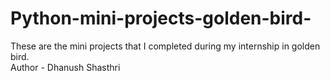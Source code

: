 # Python-mini-projects-golden-bird-
These are the mini projects that I completed during my internship in golden bird.<br>
Author - Dhanush Shasthri
